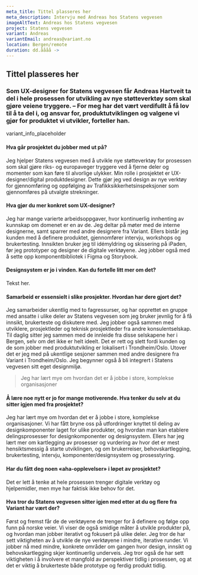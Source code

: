 ```yaml
---
meta_title: Tittel plasseres her
meta_description: Intervju med Andreas hos Statens vegvesen
imageAltText: Andreas hos Statens vegvesen
project: Statens vegvesen
variant: Andreas
variantEmail: andreas@variant.no
location: Bergen/remote
duration: dd.åååå ->
---
```


## Tittel plasseres her

### Som UX-designer for Statens vegvesen får Andreas Hartveit ta del i hele prosessen for utvikling av nye støtteverktøy som skal gjøre veiene tryggere. – For meg har det vært verdifullt å få lov til å ta del i, og ansvar for, produktutviklingen og valgene vi gjør for produktet vi utvikler, forteller han.

variant_info_placeholder

#### Hva går prosjektet du jobber med ut på?

Jeg hjelper Statens vegvesen med å utvikle nye støtteverktøy for prosessen som skal gjøre riks- og europaveger tryggere ved å fjerne deler og momenter som kan føre til alvorlige ulykker. Min rolle i prosjektet er UX-designer/digital produktdesigner. Dette gjør jeg ved design av nye verktøy for gjennomføring og oppfølging av Trafikksikkerhetsinspeksjoner som gjennomføres på utvalgte strekninger.

#### Hva gjør du mer konkret som UX-designer?

Jeg har mange varierte arbeidsoppgaver, hvor kontinuerlig innhenting av kunnskap om domenet er en av de. Jeg deltar på møter med de interne designerne, samt sparrer med andre designere fra Variant. Ellers bistår jeg kunden med å definere produktet, gjennomfører intervju, workshops og brukertesting. Innsikten bruker jeg til idémyldring og skissering på iPaden, før jeg prototyper og designer de digitale verktøyene. Jeg jobber også med å sette opp komponentbibliotek i Figma og Storybook.

#### Designsystem er jo i vinden. Kan du fortelle litt mer om det?

Tekst her.

#### Samarbeid er essensielt i slike prosjekter. Hvordan har dere gjort det?

Jeg samarbeider ukentlig med to fagressurser, og har opprettet en gruppe med ansatte i ulike deler av Statens vegvesen som jeg bruker jevnlig for å få innsikt, brukerteste og diskutere med. Jeg jobber også sammen med utviklere, prosjektleder og teknisk prosjektleder fra andre konsulentselskap. Til daglig sitter jeg sammen med de innleide fra disse selskapene her i Bergen, selv om det ikke er helt ideelt. Det er rett og slett fordi kunden og de som jobber med produktutvikling er lokalisert i Trondheim/Oslo.
Utover det er jeg med på ukentlige sesjoner sammen med andre designere fra Variant i Trondheim/Oslo. Jeg begynner også å bli integrert i Statens vegvesen sitt eget designmiljø.

<blockquote class="right">
Jeg har lært mye om hvordan det er å jobbe i store, komplekse organisasjoner
</blockquote>

#### Å lære noe nytt er jo for mange motiverende. Hva tenker du selv at du sitter igjen med fra prosjektet?

Jeg har lært mye om hvordan det er å jobbe i store, komplekse organisasjoner. Vi har fått bryne oss på utfordringer knyttet til deling av designkomponenter laget for ulike produkter, og hvordan man kan etablere delingsprosesser for designkomponenter og designsystem. Ellers har jeg lært mer om kartlegging av prosesser og vurdering av hvor det er mest hensiktsmessig å starte utviklingen, og om brukerreiser, behovskartlegging, brukertesting, intervju, komponenter/designsystem og prosesstyring.

#### Har du fått deg noen «aha-opplevelser» i løpet av prosjektet?

Det er lett å tenke at hele prosessen trenger digitale verktøy og hjelpemidler, men mye har faktisk ikke behov for det.

#### Hva tror du Statens vegvesen sitter igjen med etter at du og flere fra Variant har vært der?

Først og fremst får de de verktøyene de trenger for å definere og følge opp funn på norske veier. Vi viser de også smidige måter å utvikle produkter på, og hvordan man jobber iterativt og fokusert på ulike deler.
Jeg tror de har sett viktigheten av å utvikle de nye verktøyene i mindre, iterative runder. Vi jobber nå med mindre, konkrete områder om gangen hvor design, innsikt og behovskartlegging skjer kontinuerlig underveis. Jeg tror også de har sett viktigheten i å involvere et mangfold av perspektiver tidlig i prosessen, og at det er viktig å brukerteste både prototype og ferdig produkt tidlig.
